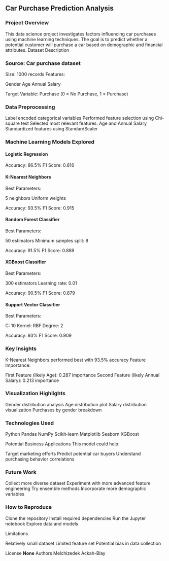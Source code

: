 ## Car Purchase Prediction Analysis
### Project Overview
This data science project investigates factors influencing car purchases using machine learning techniques. The goal is to predict whether a potential customer will purchase a car based on demographic and financial attributes.
Dataset Description

### Source: Car purchase dataset
Size: 1000 records
Features:

Gender
Age
Annual Salary


Target Variable: Purchase (0 = No Purchase, 1 = Purchase)

### Data Preprocessing

Label encoded categorical variables
Performed feature selection using Chi-square test
Selected most relevant features: Age and Annual Salary
Standardized features using StandardScaler

### Machine Learning Models Explored

#### Logistic Regression

Accuracy: 86.5%
F1 Score: 0.816


#### K-Nearest Neighbors

Best Parameters:

5 neighbors
Uniform weights


Accuracy: 93.5%
F1 Score: 0.915


#### Random Forest Classifier

Best Parameters:

50 estimators
Minimum samples split: 8


Accuracy: 91.5%
F1 Score: 0.889


#### XGBoost Classifier

Best Parameters:

300 estimators
Learning rate: 0.01


Accuracy: 90.5%
F1 Score: 0.879


#### Support Vector Classifier

Best Parameters:

C: 10
Kernel: RBF
Degree: 2


Accuracy: 93%
F1 Score: 0.909



### Key Insights

K-Nearest Neighbors performed best with 93.5% accuracy
Feature Importance:

First Feature (likely Age): 0.287 importance
Second Feature (likely Annual Salary): 0.213 importance



### Visualization Highlights

Gender distribution analysis
Age distribution plot
Salary distribution visualization
Purchases by gender breakdown

### Technologies Used

Python
Pandas
NumPy
Scikit-learn
Matplotlib
Seaborn
XGBoost

Potential Business Applications
This model could help:

Target marketing efforts
Predict potential car buyers
Understand purchasing behavior correlations

### Future Work

Collect more diverse dataset
Experiment with more advanced feature engineering
Try ensemble methods
Incorporate more demographic variables

### How to Reproduce

Clone the repository
Install required dependencies
Run the Jupyter notebook
Explore data and models

Limitations

Relatively small dataset
Limited feature set
Potential bias in data collection

License
**None**
Authors
Melchizedek Ackah-Blay
